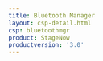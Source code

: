 ```yaml
---
title: Bluetooth Manager
layout: csp-detail.html
csp: bluetoothmgr
product: StageNow
productversion: '3.0'
---
```







